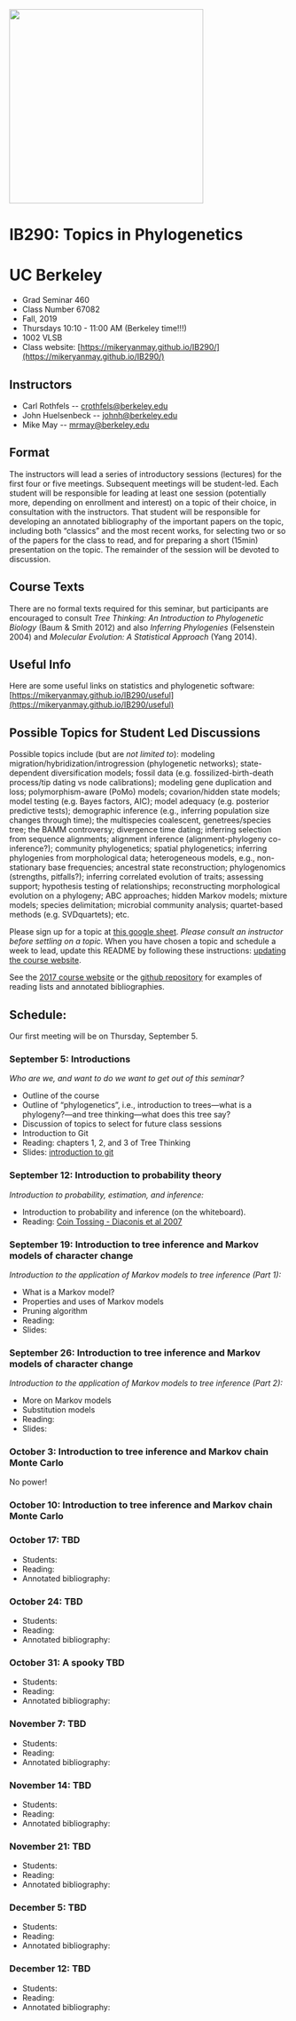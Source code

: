 <img src="http://willfreyman.org/assets/img/onag_big1.jpg" width="350" />

# IB290: Topics in Phylogenetics
# UC Berkeley

* Grad Seminar 460
* Class Number 67082
* Fall, 2019
* Thursdays 10:10 - 11:00 AM (Berkeley time!!!)
* 1002 VLSB
* Class website: [https://mikeryanmay.github.io/IB290/](https://mikeryanmay.github.io/IB290/)

## Instructors

* Carl Rothfels -- crothfels@berkeley.edu
* John Huelsenbeck -- johnh@berkeley.edu
* Mike May -- mrmay@berkeley.edu

## Format

The instructors will lead a series of introductory sessions (lectures) for the first four or five meetings. Subsequent meetings will be student-led. Each student will be responsible for leading at least one session (potentially more, depending on enrollment and interest) on a topic of their choice, in consultation with the instructors. That student will be responsible for developing an annotated bibliography of the important papers on the topic, including both “classics” and the most recent works, for selecting two or so of the papers for the class to read, and for preparing a short (15min) presentation on the topic. The remainder of the session will be devoted to discussion.

## Course Texts

There are no formal texts required for this seminar, but participants are encouraged to consult *Tree Thinking: An Introduction to Phylogenetic Biology* (Baum & Smith 2012) and also *Inferring Phylogenies* (Felsenstein 2004) and *Molecular Evolution: A Statistical Approach* (Yang 2014).

## Useful Info

Here are some useful links on statistics and phylogenetic software: [https://mikeryanmay.github.io/IB290/useful](https://mikeryanmay.github.io/IB290/useful)

## Possible Topics for Student Led Discussions

Possible topics include (but are _not limited to_): modeling migration/hybridization/introgression (phylogenetic networks); state-dependent diversification models; fossil data (e.g. fossilized-birth-death process/tip dating vs node calibrations); modeling gene duplication and loss; polymorphism-aware (PoMo) models; covarion/hidden state models; model testing (e.g. Bayes factors, AIC); model adequacy (e.g. posterior predictive tests); demographic inference (e.g., inferring population size changes through time); the multispecies coalescent, genetrees/species tree; the BAMM controversy; divergence time dating; inferring selection from sequence alignments; alignment inference (alignment-phylogeny co-inference?); community phylogenetics; spatial phylogenetics; inferring phylogenies from morphological data; heterogeneous models, e.g., non-stationary base frequencies; ancestral state reconstruction; phylogenomics (strengths, pitfalls?); inferring correlated evolution of traits; assessing support; hypothesis testing of relationships; reconstructing morphological evolution on a phylogeny; ABC approaches; hidden Markov models; mixture models; species delimitation; microbial community analysis; quartet-based methods (e.g. SVDquartets); etc.

Please sign up for a topic at [this google sheet](https://docs.google.com/spreadsheets/d/1NO0to-26p4oEMG6dpgEWpOWcJRHIVJgSL_brp_LjLeI/edit?usp=sharing). *Please consult an instructor before settling on a topic.* When you have chosen a topic and schedule a week to lead, update this README by following these instructions: [updating the course website](https://mikeryanmay.github.io/IB290/git_workflow).

See the [2017 course website](https://wf8.github.io/IB290/) or the [github repository](https://mikeryanmay.github.io/IB290/2017_files) for examples of reading lists and annotated bibliographies.

## Schedule:

Our first meeting will be on Thursday, September 5.

### September 5: Introductions

*Who are we, and want to do we want to get out of this seminar?*
* Outline of the course
* Outline of “phylogenetics”, i.e., introduction to trees—what is a phylogeny?—and tree thinking—what does this tree say?
* Discussion of topics to select for future class sessions
* Introduction to Git
* Reading: chapters 1, 2, and 3 of Tree Thinking
* Slides: [introduction to git](https://mikeryanmay.github.io/IB290/lecture_slides/git.pdf)

<!-- * Slides: [Rothfels Intro Slides](https://wf8.github.io/IB290/lecture_slides/Mtg01_intro.ppt) -->

### September 12: Introduction to probability theory

*Introduction to probability, estimation, and inference:*
* Introduction to probability and inference (on the whiteboard).
* Reading: [Coin Tossing - Diaconis et al 2007](https://mikeryanmay.github.io/IB290/readings/2007_Diaconis.pdf)

<!-- * Maximum likelihood
* Bayesian estimation
* MCMC
Reading: [Coin Tossing - Diaconis et al 2007](https://wf8.github.io/IB290/readings/2007_Diaconis.pdf) -->

### September 19: Introduction to tree inference and Markov models of character change

*Introduction to the application of Markov models to tree inference (Part 1):*
* What is a Markov model?
* Properties and uses of Markov models
* Pruning algorithm
* Reading:
* Slides:

<!-- * Slides: [Huelsenbeck Likelihood Phylo Slides](https://wf8.github.io/IB290/lecture_slides/Mtg02_Huelsenbeck_Likelihood_Phylo.pdf) -->

### September 26: Introduction to tree inference and Markov models of character change

*Introduction to the application of Markov models to tree inference (Part 2):*
* More on Markov models
* Substitution models
* Reading:
* Slides:

<!-- * Slides: [Huelsenbeck Likelihood Phylo Slides](https://wf8.github.io/IB290/lecture_slides/Mtg03_Huelsenbeck_Likelihood_Phylo.pdf) -->

### October 3: Introduction to tree inference and Markov chain Monte Carlo

No power!

### October 10:  Introduction to tree inference and Markov chain Monte Carlo



### October 17: TBD

* Students:
* Reading:
* Annotated bibliography:

### October 24: TBD

* Students:
* Reading:
* Annotated bibliography:

### October 31: A spooky TBD

* Students:
* Reading:
* Annotated bibliography:

### November 7: TBD

* Students:
* Reading:
* Annotated bibliography:

### November 14: TBD

* Students:
* Reading:
* Annotated bibliography:

### November 21: TBD

* Students:
* Reading:
* Annotated bibliography:


### December 5: TBD

* Students:
* Reading:
* Annotated bibliography:

### December 12: TBD

* Students:
* Reading:
* Annotated bibliography:

